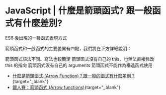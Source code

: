 # JavaScript | 什麼是箭頭函式? 跟一般函式有什麼差別?
ES6 後出現的一種函式表現方式

箭頭函式和一般函式的主要差異有四點，我們將在下方詳細說明：

箭頭函式語法不同、寫法也較簡潔
箭頭函式沒有自己的 this、也無法直接修改 this 的指向
箭頭函式沒有自己的 arguments
箭頭函式不能作為構造函式使用

* [什麼是箭頭函式 (Arrow Function)？跟一般的函式有什麼差別？](https://www.explainthis.io/zh-hant/swe/what-is-arrow-function){target="_blank"}
* [鐵人賽：箭頭函式 (Arrow functions)](https://www.casper.tw/javascript/2017/12/21/javascript-es6-arrow-function/){target="_blank"}
